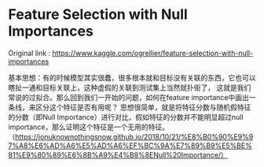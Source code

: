 # Feature Selection with Null Importances

Original link : https://www.kaggle.com/ogrellier/feature-selection-with-null-importances

基本思想：有的时候模型其实很蠢，很多根本就和目标没有关联的东西，它也可以瞎扯一通和目标关联上，这种虚假的关联到测试集上当然就扑街了，
这就是我们常说的过拟合。那么回到我们一开始的问题，如何在feature importance中画出一条线，来区分这个特征是否有用呢？
思想很简单，就是将特征分数与随机假特征的分数（即Null Importance）进行对比，假如特征的分数并不能明显超过null importance，那么证明这个特征是一个无用的特征。
（https://jonuknownothingsnow.github.io/2018/10/21/%E8%B0%90%E9%97%A8%E6%AD%A6%E5%AD%A6%EF%BC%9A%E7%89%B9%E5%BE%81%E9%80%89%E6%8B%A9%E4%B8%8ENull%20Importance/）
